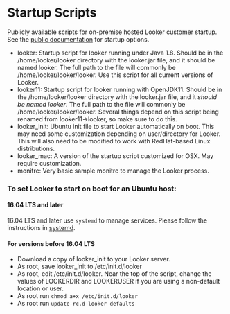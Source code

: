 # Startup Scripts

Publicly available scripts for on-premise hosted Looker customer startup. See the [public documentation](https://docs.looker.com/setup-and-management/on-prem-install/looker-startup-options) for startup options.

* looker: Startup script for looker running under Java 1.8.  Should be in the /home/looker/looker directory with the looker.jar file, and it should be named looker. The full path to the file will commonly be /home/looker/looker/looker. Use this script for all current versions of Looker.
* looker11: Startup script for looker running with OpenJDK11.  Should be in the /home/looker/looker directory with the looker.jar file, and it *should be named looker*. The full path to the file will commonly be /home/looker/looker/looker. Several things depend on this script being renamed from looker11->looker, so make sure to do this.
* looker_init: Ubuntu init file to start Looker automatically on boot.  This may need some customization depending on user/directory for Looker.  This will also need to be modified to work with RedHat-based Linux distributions.
* looker_mac: A version of the startup script customized for OSX. May require customization.
* monitrc: Very basic sample monitrc to manage the Looker process. 


### To set Looker to start on boot for an Ubuntu host:

#### 16.04 LTS and later
16.04 LTS and later use `systemd` to manage services. Please follow the instructions in [systemd](systemd).

#### For versions before 16.04 LTS
* Download a copy of looker_init to your Looker server.
* As root, save looker_init to /etc/init.d/looker
* As root, edit /etc/init.d/looker. Near the top of the script, change the values of LOOKERDIR and LOOKERUSER if you are using a non-default location or user. 
* As root run ```chmod a+x /etc/init.d/looker```
* As root run ```update-rc.d looker defaults```

